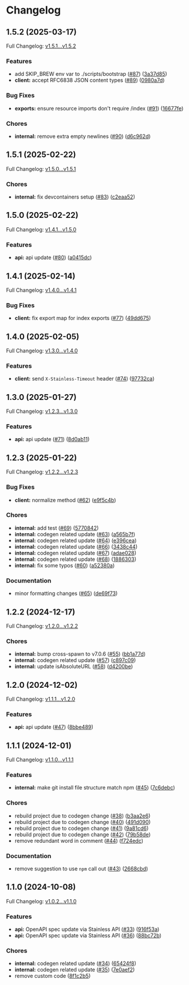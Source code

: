# Changelog

## 1.5.2 (2025-03-17)

Full Changelog: [v1.5.1...v1.5.2](https://github.com/lumalabs/lumaai-node/compare/v1.5.1...v1.5.2)

### Features

* add SKIP_BREW env var to ./scripts/bootstrap ([#87](https://github.com/lumalabs/lumaai-node/issues/87)) ([3a37d85](https://github.com/lumalabs/lumaai-node/commit/3a37d853e9e5f20a035f1d695c2bac70f9b86d79))
* **client:** accept RFC6838 JSON content types ([#89](https://github.com/lumalabs/lumaai-node/issues/89)) ([0980a7d](https://github.com/lumalabs/lumaai-node/commit/0980a7d109a6239920b5b9c31ca9f408bc176e9a))


### Bug Fixes

* **exports:** ensure resource imports don't require /index ([#91](https://github.com/lumalabs/lumaai-node/issues/91)) ([16677fe](https://github.com/lumalabs/lumaai-node/commit/16677fe48620bedfcdd7db303b5fde40ce6fcc47))


### Chores

* **internal:** remove extra empty newlines ([#90](https://github.com/lumalabs/lumaai-node/issues/90)) ([d6c962d](https://github.com/lumalabs/lumaai-node/commit/d6c962d79c5eeb87258d1cd812c586df5a7c221f))

## 1.5.1 (2025-02-22)

Full Changelog: [v1.5.0...v1.5.1](https://github.com/lumalabs/lumaai-node/compare/v1.5.0...v1.5.1)

### Chores

* **internal:** fix devcontainers setup ([#83](https://github.com/lumalabs/lumaai-node/issues/83)) ([c2eaa52](https://github.com/lumalabs/lumaai-node/commit/c2eaa5264acdfe082db688c5bd79f93555de30ae))

## 1.5.0 (2025-02-22)

Full Changelog: [v1.4.1...v1.5.0](https://github.com/lumalabs/lumaai-node/compare/v1.4.1...v1.5.0)

### Features

* **api:** api update ([#80](https://github.com/lumalabs/lumaai-node/issues/80)) ([a0415dc](https://github.com/lumalabs/lumaai-node/commit/a0415dca96376079df629374e71f8ebfdc5a5fdc))

## 1.4.1 (2025-02-14)

Full Changelog: [v1.4.0...v1.4.1](https://github.com/lumalabs/lumaai-node/compare/v1.4.0...v1.4.1)

### Bug Fixes

* **client:** fix export map for index exports ([#77](https://github.com/lumalabs/lumaai-node/issues/77)) ([49dd675](https://github.com/lumalabs/lumaai-node/commit/49dd675e0436a93caa546ac752f34f2c5f9884fd))

## 1.4.0 (2025-02-05)

Full Changelog: [v1.3.0...v1.4.0](https://github.com/lumalabs/lumaai-node/compare/v1.3.0...v1.4.0)

### Features

* **client:** send `X-Stainless-Timeout` header ([#74](https://github.com/lumalabs/lumaai-node/issues/74)) ([97732ca](https://github.com/lumalabs/lumaai-node/commit/97732ca2e514ea648a31d74d8045b46e253f642c))

## 1.3.0 (2025-01-27)

Full Changelog: [v1.2.3...v1.3.0](https://github.com/lumalabs/lumaai-node/compare/v1.2.3...v1.3.0)

### Features

* **api:** api update ([#71](https://github.com/lumalabs/lumaai-node/issues/71)) ([8d0ab11](https://github.com/lumalabs/lumaai-node/commit/8d0ab11dd19c038f6e25a57ba031c4619873a590))

## 1.2.3 (2025-01-22)

Full Changelog: [v1.2.2...v1.2.3](https://github.com/lumalabs/lumaai-node/compare/v1.2.2...v1.2.3)

### Bug Fixes

* **client:** normalize method ([#62](https://github.com/lumalabs/lumaai-node/issues/62)) ([e9f5c4b](https://github.com/lumalabs/lumaai-node/commit/e9f5c4b2dd11d5e7185a4108f23421dd831c7d03))


### Chores

* **internal:** add test ([#69](https://github.com/lumalabs/lumaai-node/issues/69)) ([5770842](https://github.com/lumalabs/lumaai-node/commit/5770842521fae6d60689335d02f540e4254071b4))
* **internal:** codegen related update ([#63](https://github.com/lumalabs/lumaai-node/issues/63)) ([a565b7f](https://github.com/lumalabs/lumaai-node/commit/a565b7fcda863a7633b8465f59fff11fe7318e76))
* **internal:** codegen related update ([#64](https://github.com/lumalabs/lumaai-node/issues/64)) ([e396cea](https://github.com/lumalabs/lumaai-node/commit/e396cea85056d421da3eb255f6fa3fac1668ace7))
* **internal:** codegen related update ([#66](https://github.com/lumalabs/lumaai-node/issues/66)) ([3438c44](https://github.com/lumalabs/lumaai-node/commit/3438c4409ad4ccdad45ebd8b2af278717c8d868f))
* **internal:** codegen related update ([#67](https://github.com/lumalabs/lumaai-node/issues/67)) ([adae028](https://github.com/lumalabs/lumaai-node/commit/adae028b4b8fe0bf82b6dfe43a903cb6b3a5daea))
* **internal:** codegen related update ([#68](https://github.com/lumalabs/lumaai-node/issues/68)) ([1886303](https://github.com/lumalabs/lumaai-node/commit/1886303896722886d2e261985b51dffe72b96f0e))
* **internal:** fix some typos ([#60](https://github.com/lumalabs/lumaai-node/issues/60)) ([a52380a](https://github.com/lumalabs/lumaai-node/commit/a52380a82c079e729c69e286065e5616888844ad))


### Documentation

* minor formatting changes ([#65](https://github.com/lumalabs/lumaai-node/issues/65)) ([de69f73](https://github.com/lumalabs/lumaai-node/commit/de69f73e571dd0a7ec07f2db0f74a4d603615b34))

## 1.2.2 (2024-12-17)

Full Changelog: [v1.2.0...v1.2.2](https://github.com/lumalabs/lumaai-node/compare/v1.2.0...v1.2.2)

### Chores

* **internal:** bump cross-spawn to v7.0.6 ([#55](https://github.com/lumalabs/lumaai-node/issues/55)) ([bb1a77d](https://github.com/lumalabs/lumaai-node/commit/bb1a77dc758849327d412899b470d0ee87866590))
* **internal:** codegen related update ([#57](https://github.com/lumalabs/lumaai-node/issues/57)) ([c897c09](https://github.com/lumalabs/lumaai-node/commit/c897c09b22ce819fc656360852c607af7163fbc4))
* **internal:** update isAbsoluteURL ([#58](https://github.com/lumalabs/lumaai-node/issues/58)) ([d4200be](https://github.com/lumalabs/lumaai-node/commit/d4200be1757cda26cf1225cd2eb43af8edde7f72))

## 1.2.0 (2024-12-02)

Full Changelog: [v1.1.1...v1.2.0](https://github.com/lumalabs/lumaai-node/compare/v1.1.1...v1.2.0)

### Features

* **api:** api update ([#47](https://github.com/lumalabs/lumaai-node/issues/47)) ([8bbe489](https://github.com/lumalabs/lumaai-node/commit/8bbe489c2c24538432c0417e1feacbe5d345229e))

## 1.1.1 (2024-12-01)

Full Changelog: [v1.1.0...v1.1.1](https://github.com/lumalabs/lumaai-node/compare/v1.1.0...v1.1.1)

### Features

* **internal:** make git install file structure match npm ([#45](https://github.com/lumalabs/lumaai-node/issues/45)) ([7c6debc](https://github.com/lumalabs/lumaai-node/commit/7c6debc3120163ac3c8878df6a5929b334fda45e))


### Chores

* rebuild project due to codegen change ([#38](https://github.com/lumalabs/lumaai-node/issues/38)) ([b3aa2e6](https://github.com/lumalabs/lumaai-node/commit/b3aa2e60742a76b28723dac096689ee3d7f773bc))
* rebuild project due to codegen change ([#40](https://github.com/lumalabs/lumaai-node/issues/40)) ([491d090](https://github.com/lumalabs/lumaai-node/commit/491d090397f19bc3991b1d32cc8b82286cf98835))
* rebuild project due to codegen change ([#41](https://github.com/lumalabs/lumaai-node/issues/41)) ([9a81cd6](https://github.com/lumalabs/lumaai-node/commit/9a81cd6b9c68824d01987b8f4fbac6e4cf6efdee))
* rebuild project due to codegen change ([#42](https://github.com/lumalabs/lumaai-node/issues/42)) ([79b58de](https://github.com/lumalabs/lumaai-node/commit/79b58de6fa525153397b7e672ba58dbccb84b160))
* remove redundant word in comment ([#44](https://github.com/lumalabs/lumaai-node/issues/44)) ([f724edc](https://github.com/lumalabs/lumaai-node/commit/f724edc1c384097aa803164926f29350684a35e9))


### Documentation

* remove suggestion to use `npm` call out ([#43](https://github.com/lumalabs/lumaai-node/issues/43)) ([2668cbd](https://github.com/lumalabs/lumaai-node/commit/2668cbd4d7ff1bff52412d09a15ac296e8ea2073))

## 1.1.0 (2024-10-08)

Full Changelog: [v1.0.2...v1.1.0](https://github.com/lumalabs/lumaai-node/compare/v1.0.2...v1.1.0)

### Features

* **api:** OpenAPI spec update via Stainless API ([#33](https://github.com/lumalabs/lumaai-node/issues/33)) ([916f53a](https://github.com/lumalabs/lumaai-node/commit/916f53a5370a2cbf35130f4587250632c4f1e517))
* **api:** OpenAPI spec update via Stainless API ([#36](https://github.com/lumalabs/lumaai-node/issues/36)) ([88bc72b](https://github.com/lumalabs/lumaai-node/commit/88bc72ba849b245b56d8aa6673982f8b0c75cdda))


### Chores

* **internal:** codegen related update ([#34](https://github.com/lumalabs/lumaai-node/issues/34)) ([65424f8](https://github.com/lumalabs/lumaai-node/commit/65424f8795ad57348ee06fc05c51a432a6b5bf4c))
* **internal:** codegen related update ([#35](https://github.com/lumalabs/lumaai-node/issues/35)) ([7e0aef2](https://github.com/lumalabs/lumaai-node/commit/7e0aef2c9ffa8416c53a4cfb1ac82f4aa32b8af4))
* remove custom code ([8f1c2b5](https://github.com/lumalabs/lumaai-node/commit/8f1c2b5e5233ea929eb37d0f571ec80b7260fdda))
